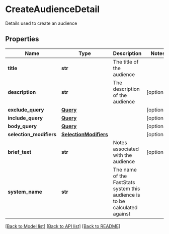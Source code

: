 # CreateAudienceDetail

Details used to create an audience
## Properties
Name | Type | Description | Notes
------------ | ------------- | ------------- | -------------
**title** | **str** | The title of the audience | 
**description** | **str** | The description of the audience | [optional] 
**exclude_query** | [**Query**](Query.md) |  | [optional] 
**include_query** | [**Query**](Query.md) |  | [optional] 
**body_query** | [**Query**](Query.md) |  | [optional] 
**selection_modifiers** | [**SelectionModifiers**](SelectionModifiers.md) |  | [optional] 
**brief_text** | **str** | Notes associated with the audience | [optional] 
**system_name** | **str** | The name of the FastStats system this audience is to be calculated against | 

[[Back to Model list]](../README.md#documentation-for-models) [[Back to API list]](../README.md#documentation-for-api-endpoints) [[Back to README]](../README.md)


